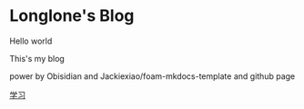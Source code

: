 # Longlone's Blog

Hello world

This's my blog

power by Obisidian and Jackiexiao/foam-mkdocs-template and github page

[学习](学习/学习.md)
